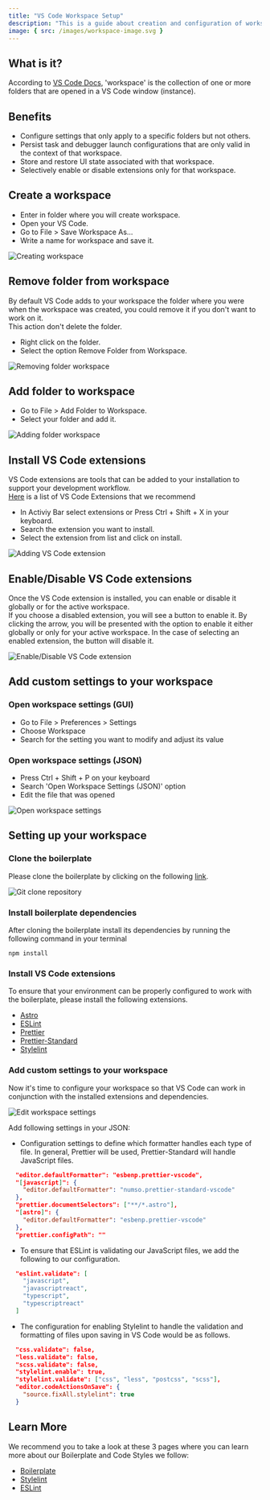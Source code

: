 ```yaml
---
title: "VS Code Workspace Setup"
description: "This is a guide about creation and configuration of workspaces in VS Code"
image: { src: /images/workspace-image.svg }
---
```


## What is it?
According to [VS Code Docs](https://code.visualstudio.com/docs/editor/workspaces), 'workspace' is the collection of one or more folders that are opened in a VS Code window (instance).

## Benefits
+ Configure settings that only apply to a specific folders but not others.
+ Persist task and debugger launch configurations that are only valid in the context of that workspace.
+ Store and restore UI state associated with that workspace.
+ Selectively enable or disable extensions only for that workspace.

## Create a workspace
+ Enter in folder where you will create workspace.
+ Open your VS Code.
+ Go to File > Save Workspace As...
+ Write a name for workspace and save it.  

![Creating workspace](/gifs/create-workspace.gif)

## Remove folder from workspace
By default VS Code adds to your workspace the folder where you were when the workspace was created, you could remove it if you don't want to work on it.  
This action don't delete the folder.  
+ Right click on the folder.
+ Select the option Remove Folder from Workspace.  

![Removing folder workspace](/gifs/delete-folder-workspace.gif)

## Add folder to workspace
+ Go to File > Add Folder to Workspace.
+ Select your folder and add it.  

![Adding folder workspace](/gifs/add-folder-workspace.gif)

## Install VS Code extensions
VS Code extensions are tools that can be added to your installation to support your development workflow.  
[Here](/en/install-vscode-windows-11#recommended-plugins-list-to-vscode) is a list of VS Code Extensions that we recommend

+ In Activiy Bar select extensions or Press Ctrl + Shift + X in your keyboard.
+ Search the extension you want to install.
+ Select the extension from list and click on install.

![Adding VS Code extension](/gifs/install-vs-code-extension.gif)

## Enable/Disable VS Code extensions
Once the VS Code extension is installed, you can enable or disable it globally or for the active workspace.  
If you choose a disabled extension, you will see a button to enable it. By clicking the arrow, you will be presented with the option to enable it either globally or only for your active workspace. In the case of selecting an enabled extension, the button will disable it.

![Enable/Disable VS Code extension](/gifs/disable-vs-code-extension.gif)

## Add custom settings to your workspace

### Open workspace settings (GUI)
+ Go to File > Preferences > Settings
+ Choose Workspace
+ Search for the setting you want to modify and adjust its value

### Open workspace settings (JSON)
+ Press Ctrl + Shift + P on your keyboard
+ Search 'Open Workspace Settings (JSON)' option
+ Edit the file that was opened


![Open workspace settings](/gifs/open-workspace-settings.gif)

## Setting up your workspace

### Clone the boilerplate
Please clone the boilerplate by clicking on the following [link](https://github.com/HackMort/jdk-boilerplate).

![Git clone repository](/gifs/git-clone-repo.gif)

### Install boilerplate dependencies
After cloning the boilerplate install its dependencies by running the following command in your terminal
```
npm install
```

### Install VS Code extensions
To ensure that your environment can be properly configured to work with the boilerplate, please install the following extensions.
+ [Astro](https://marketplace.visualstudio.com/items?itemName=astro-build.astro-vscode)
+ [ESLint](https://marketplace.visualstudio.com/items?itemName=dbaeumer.vscode-eslint)
+ [Prettier](https://marketplace.visualstudio.com/items?itemName=esbenp.prettier-vscode)
+ [Prettier-Standard](https://marketplace.visualstudio.com/items?itemName=numso.prettier-standard-vscode)
+ [Stylelint](https://marketplace.visualstudio.com/items?itemName=stylelint.vscode-stylelint)

### Add custom settings to your workspace
Now it's time to configure your workspace so that VS Code can work in conjunction with the installed extensions and dependencies.  

![Edit workspace settings](/gifs/configuring-workspace.gif)

Add following settings in your JSON:
+ Configuration settings to define which formatter handles each type of file. In general, Prettier will be used, Prettier-Standard will handle JavaScript files.
```json
  "editor.defaultFormatter": "esbenp.prettier-vscode",
  "[javascript]": {
    "editor.defaultFormatter": "numso.prettier-standard-vscode"
  },
  "prettier.documentSelectors": ["**/*.astro"],
  "[astro]": {
    "editor.defaultFormatter": "esbenp.prettier-vscode"
  },
  "prettier.configPath": ""
```

+ To ensure that ESLint is validating our JavaScript files, we add the following to our configuration.

```json
  "eslint.validate": [
    "javascript",
    "javascriptreact",
    "typescript",
    "typescriptreact"
  ]
```
+ The configuration for enabling Stylelint to handle the validation and formatting of files upon saving in VS Code would be as follows.

```json
  "css.validate": false,
  "less.validate": false,
  "scss.validate": false,
  "stylelint.enable": true,
  "stylelint.validate": ["css", "less", "postcss", "scss"],
  "editor.codeActionsOnSave": {
    "source.fixAll.stylelint": true
  }
```

## Learn More
We recommend you to take a look at these 3 pages where you can learn more about our Boilerplate and Code Styles we follow:
+ [Boilerplate](/en/boilerplate)
+ [Stylelint](/en/stylelint)
+ [ESLint](/en/eslint)